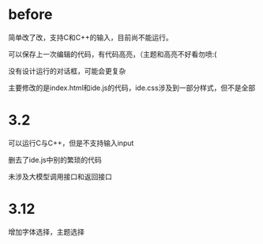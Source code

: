 # before
简单改了改，支持C和C++的输入，目前尚不能运行。

可以保存上一次编辑的代码，有代码高亮，（主题和高亮不好看勿喷:(

没有设计运行的对话框，可能会更复杂

主要修改的是index.html和ide.js的代码，ide.css涉及到一部分样式，但不是全部

# 3.2
可以运行C与C++，但是不支持输入input

删去了ide.js中别的繁琐的代码

未涉及大模型调用接口和返回接口

# 3.12
增加字体选择，主题选择
